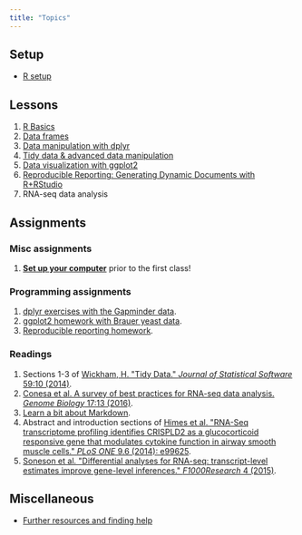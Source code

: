 ```yaml
---
title: "Topics"
---
```


## Setup

- [R setup](setup-r.html)

## Lessons

1. [R Basics](r-basics.html)
1. [Data frames](r-dataframes.html)
1. [Data manipulation with dplyr](r-dplyr.html)
1. [Tidy data & advanced data manipulation](r-tidy.html)
1. [Data visualization with ggplot2](r-ggplot2.html)
1. [Reproducible Reporting: Generating Dynamic Documents with R+RStudio](r-repres.html)
1. RNA-seq data analysis


## Assignments

### Misc assignments

1. [**Set up your computer**](setup-r.html) prior to the first class!

### Programming assignments

1. [dplyr exercises with the Gapminder data](r-hw-dplyr.html).
1. [ggplot2 homework with Brauer yeast data](r-hw-ggplot2.html).
1. [Reproducible reporting homework](r-hw-repres.html).

### Readings

1. Sections 1-3 of [Wickham, H. "Tidy Data." _Journal of Statistical Software_ 59:10 (2014)](http://www.jstatsoft.org/article/view/v059i10/v59i10.pdf).
1. [Conesa et al. A survey of best practices for RNA-seq data analysis. _Genome Biology_ 17:13 (2016)](http://genomebiology.biomedcentral.com/articles/10.1186/s13059-016-0881-8).
1. [Learn a bit about Markdown](r-hw-markdown.html).
1. Abstract and introduction sections of [Himes et al. "RNA-Seq transcriptome profiling identifies CRISPLD2 as a glucocorticoid responsive gene that modulates cytokine function in airway smooth muscle cells." _PLoS ONE_ 9.6 (2014): e99625](http://journals.plos.org/plosone/article?id=10.1371/journal.pone.0099625).
1. [Soneson et al. "Differential analyses for RNA-seq: transcript-level estimates improve gene-level inferences." _F1000Research_ 4 (2015)](http://f1000research.com/articles/4-1521/v1).

## Miscellaneous

- [Further resources and finding help](help.html)